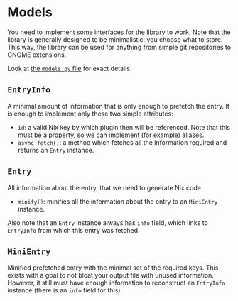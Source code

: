 # Models

You need to implement some interfaces for the library to work. Note that the
library is generally designed to be minimalistic: you choose what to store.
This way, the library can be used for anything from simple git repositories to
GNOME extensions.

Look at [the `models.py` file](https://github.com/PerchunPak/nixpkgs-updaters-library/blob/main/nupd/models.py)
for exact details.

## `EntryInfo`

A minimal amount of information that is only enough to prefetch the entry. It
is enough to implement only these two simple attributes:

- `id`: a valid Nix key by which plugin then will be referenced. Note that this
  must be a property, so we can implement (for example) aliases.
- `async fetch()`: a method which fetches all the information required and
  returns an `Entry` instance.

## `Entry`

All information about the entry, that we need to generate Nix code.

- `minify()`: minifies all the information about the entry to an `MiniEntry`
  instance.

Also note that an `Entry` instance always has `info` field, which links to
`EntryInfo` from which this entry was fetched.

## `MiniEntry`

Minified prefetched entry with the minimal set of the required keys. This
exists with a goal to not bloat your output file with unused information.
However, it still must have enough information to reconstruct an `EntryInfo`
instance (there is an `info` field for this).
